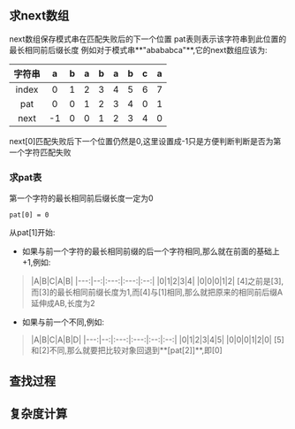 求next数组
---


next数组保存模式串在匹配失败后的下一个位置
pat表则表示该字符串到此位置的最长相同前后缀长度
例如对于模式串**"abababca"**,它的next数组应该为:

|字符串|a|b|a|b|a|b|c|a|
|:---:|:--:|:---:|:---:|:--:|:--:|:--:|:--:|:--:|
|index|0|1|2|3|4|5|6|7|
|pat|0|0|1|2|3|4|0|1|
|next|-1|0|0|1|2|3|4|0|

next[0]匹配失败后下一个位置仍然是0,这里设置成-1只是方便判断判断是否为第一个字符匹配失败

### 求pat表

第一个字符的最长相同前后缀长度一定为0

	pat[0] = 0

从pat[1]开始:

+ 如果与前一个字符的最长相同前缀的后一个字符相同,那么就在前面的基础上+1,例如:

>|A|B|C|A|B|
|---:|--:|:---:|:---:|:--:|
|0|1|2|3|4|
|0|0|0|1|2|
>[4]之前是[3],而[3]的最长相同前缀长度为1,而[4]与[1]相同,那么就把原来的相同前后缀A延伸成AB,长度为2

 
+ 如果与前一个不同,例如:

>|A|B|C|A|B|D|
|---:|--:|:---:|:---:|:--:|:--:|
|0|1|2|3|4|5|
|0|0|0|1|2|0|
> [5]和[2]不同,那么就要把比较对象回退到**[pat[2]]**,即[0]




查找过程
---



复杂度计算
--
